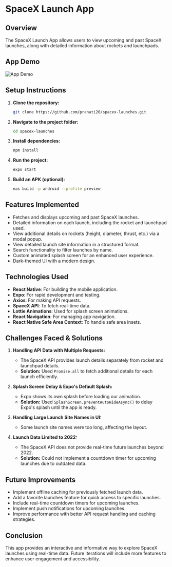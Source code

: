 # SpaceX Launch App

## Overview
The SpaceX Launch App allows users to view upcoming and past SpaceX launches, along with detailed information about rockets and launchpads.


## App Demo

![App Demo](assets/appdemo.gif)


## Setup Instructions
1. **Clone the repository:**
   ```sh
   git clone https://github.com/pranati20/spacex-launches.git
   ```
2. **Navigate to the project folder:**
   ```sh
   cd spacex-launches
   ```
3. **Install dependencies:**
   ```sh
   npm install
   ```
4. **Run the project:**
   ```sh
   expo start
   ```
5. **Build an APK (optional):**
   ```sh
   eas build -p android --profile preview
   ```

## Features Implemented
- Fetches and displays upcoming and past SpaceX launches.
- Detailed information on each launch, including the rocket and launchpad used.
- View additional details on rockets (height, diameter, thrust, etc.) via a modal popup.
- View detailed launch site information in a structured format.
- Search functionality to filter launches by name.
- Custom animated splash screen for an enhanced user experience.
- Dark-themed UI with a modern design.

## Technologies Used
- **React Native**: For building the mobile application.
- **Expo**: For rapid development and testing.
- **Axios**: For making API requests.
- **SpaceX API**: To fetch real-time data.
- **Lottie Animations**: Used for splash screen animations.
- **React Navigation**: For managing app navigation.
- **React Native Safe Area Context**: To handle safe area insets.

## Challenges Faced & Solutions
1. **Handling API Data with Multiple Requests:**
   - The SpaceX API provides launch details separately from rocket and launchpad details.
   - **Solution:** Used `Promise.all` to fetch additional details for each launch efficiently.

2. **Splash Screen Delay & Expo's Default Splash:**
   - Expo shows its own splash before loading our animation.
   - **Solution:** Used `SplashScreen.preventAutoHideAsync()` to delay Expo's splash until the app is ready.

3. **Handling Large Launch Site Names in UI:**
   - Some launch site names were too long, affecting the layout.

4. **Launch Data Limited to 2022:**
   - The SpaceX API does not provide real-time future launches beyond 2022.
   - **Solution:** Could not implement a countdown timer for upcoming launches due to outdated data.

## Future Improvements
- Implement offline caching for previously fetched launch data.
- Add a favorite launches feature for quick access to specific launches.
- Include real-time countdown timers for upcoming launches.
- Implement push notifications for upcoming launches.
- Improve performance with better API request handling and caching strategies.

## Conclusion
This app provides an interactive and informative way to explore SpaceX launches using real-time data. Future iterations will include more features to enhance user engagement and accessibility.

